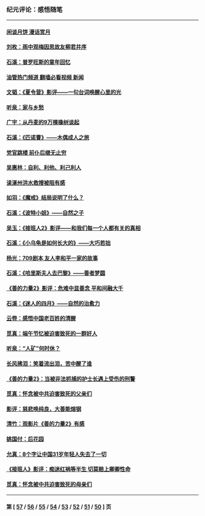 ### 纪元评论：感悟随笔
---
#### [闲谈月饼 漫话赏月](../../pages/nsc1035/n14084548.md?09300330) 
#### [刘枚：雨中观梅因思故友柳君并序](../../pages/nsc1035/n14084198.md?09300330) 
#### [石溪：普罗旺斯的童年回忆](../../pages/nsc1035/n14079638.md?09300330) 
#### [油管热门频道 翻墙必看视频 新闻](ok?09300330)
#### [文韬：《夏令营》影评——一句台词唤醒心里的光](../../pages/nsc1035/n14079107.md?09300330) 
#### [听泉：家与乡愁](../../pages/nsc1035/n14068482.md?09300330) 
#### [广宇：从丹麦的9万棵橡树谈起](../../pages/nsc1035/n14061428.md?09300330) 
#### [石溪：《匹诺曹》——木偶成人之旅](../../pages/nsc1035/n14061424.md?09300330) 
#### [党官跳楼 前仆后继无止穷](../../pages/nsc1035/n14058175.md?09300330) 
#### [吴惠林：自利、利他、利己利人](../../pages/nsc1035/n14052459.md?09300330) 
#### [读涿州洪水救搜被阻有感](../../pages/nsc1035/n14049641.md?09300330) 
#### [如羽：《魔戒》结局说明了什么？](../../pages/nsc1035/n14048860.md?09300330) 
#### [石溪：《波特小姐》——自然之子](../../pages/nsc1035/n14048291.md?09300330) 
#### [吴玉：《接班人2》影评——和我们每一个人都有关的真相](../../pages/nsc1035/n14041114.md?09300330) 
#### [石溪：《小乌龟是如何长大的》——大巧若拙](../../pages/nsc1035/n14037479.md?09300330) 
#### [杨光：709剧本 友人李和平一家的故事](../../pages/nsc1035/n14032047.md?09300330) 
#### [石溪：《哈里斯夫人去巴黎》——善者梦圆](../../pages/nsc1035/n14031778.md?09300330) 
#### [《善的力量2》影评：危难中显善念 平和间融大千](../../pages/nsc1035/n14028390.md?09300330) 
#### [石溪：《迷人的四月》——自然的治愈力](../../pages/nsc1035/n14027049.md?09300330) 
#### [云卷：感悟中国老百姓的清醒](../../pages/nsc1035/n14025152.md?09300330) 
#### [觅真：端午节忆被迫害致死的一群好人](../../pages/nsc1035/n14020985.md?09300330) 
#### [听泉：“人矿”何时休？](../../pages/nsc1035/n14016609.md?09300330) 
#### [长风拂泪：笑着流出泪，苦中醒了谁](../../pages/nsc1035/n14016469.md?09300330) 
#### [《善的力量2》：当被非法抓捕的护士长遇上受伤的刑警](../../pages/nsc1035/n14015561.md?09300330) 
#### [觅真：怀念被中共迫害致死的父亲们](../../pages/nsc1035/n14014258.md?09300330) 
#### [影评：慈悲唤纯良，大善能熔钢](../../pages/nsc1035/n14010867.md?09300330) 
#### [清竹：观影片《善的力量2》有感](../../pages/nsc1035/n14010015.md?09300330) 
#### [姚国付：后花园](../../pages/nsc1035/n14005301.md?09300330) 
#### [允真：8个字让中国31岁年轻人失去了一切](../../pages/nsc1035/n13999093.md?09300330) 
#### [《接班人》影评：痴迷红祸等半生 切莫赔上卿卿性命](../../pages/nsc1035/n13998676.md?09300330) 
#### [觅真：怀念被中共迫害致死的母亲们](../../pages/nsc1035/n13997271.md?09300330) 

---
#### 第 [ [57](./57.md?09300330) / [56](./56.md?09300330) / [55](./55.md?09300330) / [54](./54.md?09300330) / [53](./53.md?09300330) / [52](./52.md?09300330) / [51](./51.md?09300330) / [50](./50.md?09300330) ] 页

